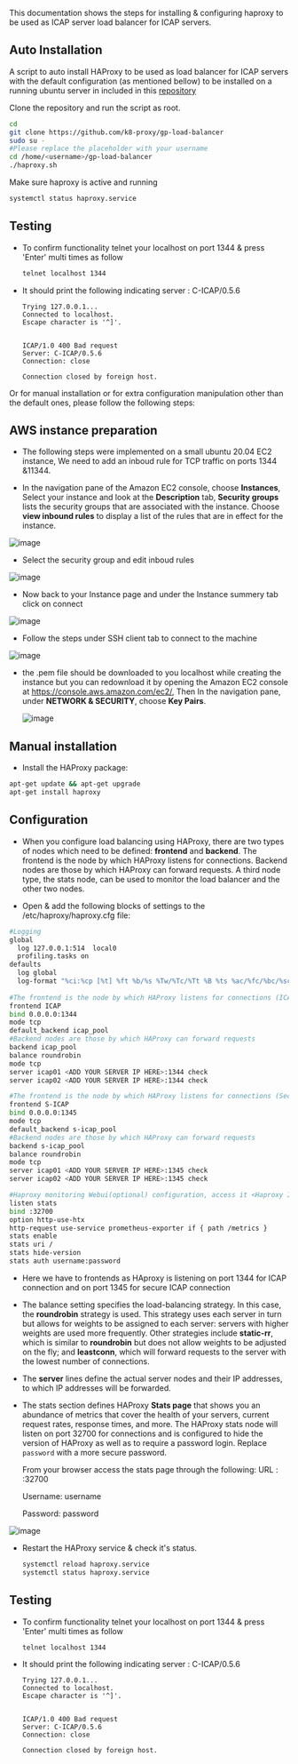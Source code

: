 This documentation shows the steps for installing & configuring haproxy to be used as ICAP server load balancer for ICAP servers. 

## Auto Installation

A script to auto install HAProxy to be used as load balancer for ICAP servers with the default configuration (as mentioned bellow) to be installed on a running ubuntu server in included in this [repository](https://github.com/k8-proxy/gp-load-balancer) 

Clone the repository and run the script as root.

```bash
cd
git clone https://github.com/k8-proxy/gp-load-balancer
sudo su -
#Please replace the placeholder with your username
cd /home/<username>/gp-load-balancer
./haproxy.sh
```

Make sure haproxy is active and running 

```bash
systemctl status haproxy.service
```

## Testing

* To confirm functionality telnet your localhost on port 1344 & press 'Enter' multi times as follow

  ```bash
  telnet localhost 1344
  ```

* It should print the following indicating server : C-ICAP/0.5.6

  ```
  Trying 127.0.0.1...
  Connected to localhost.
  Escape character is '^]'.
                  
  
  ICAP/1.0 400 Bad request
  Server: C-ICAP/0.5.6
  Connection: close
  
  Connection closed by foreign host.
  ```


Or for manual installation or for extra configuration manipulation other than the default ones, please follow the following steps:

## AWS instance preparation

* The following steps were implemented on a small ubuntu 20.04 EC2 instance, We need to add an inboud rule for TCP traffic on ports 1344 &11344. 

* In the navigation pane of the Amazon EC2 console, choose **Instances**, Select your instance and look at the **Description** tab, **Security groups** lists the security groups that are associated with the instance. Choose **view inbound rules** to display a list of the rules that are in effect for the instance.

![image](https://user-images.githubusercontent.com/58347752/98373169-86b97500-2047-11eb-9115-459ffa9a08a7.png)

* Select the security group and edit inboud rules

![image](https://user-images.githubusercontent.com/58347752/98373855-85d51300-2048-11eb-91ec-03baf8568d96.png)

* Now back to your Instance page and under the Instance summery tab click on connect

![image](https://user-images.githubusercontent.com/58347752/98374258-13186780-2049-11eb-97a7-0cacc64f06ca.png)

* Follow the steps under SSH client tab to connect to the machine

![image](https://user-images.githubusercontent.com/58347752/98374350-3216f980-2049-11eb-8062-cc65dd3841fc.png)

* the .pem file should be downloaded to you localhost while creating the instance but you can redownload it by opening the Amazon EC2 console at                                                      https://console.aws.amazon.com/ec2/, Then In the navigation pane, under **NETWORK & SECURITY**, choose **Key Pairs**.                                                                                        

  ![image](https://user-images.githubusercontent.com/58347752/98374826-eadd3880-2049-11eb-9ae2-cf560df9f32b.png)

## Manual installation

* Install the HAProxy package:

```bash
apt-get update && apt-get upgrade
apt-get install haproxy
```

## Configuration

* When you configure load balancing using HAProxy, there are two types of  nodes which need to be defined: **frontend** and **backend**. The frontend is  the node by which HAProxy listens for connections. Backend nodes are  those by which HAProxy can forward requests. A third node type, the  stats node, can be used to monitor the load balancer and the other two  nodes.

* Open & add the following blocks of settings to the /etc/haproxy/haproxy.cfg file:

```bash
#Logging
global
  log 127.0.0.1:514  local0 
  profiling.tasks on
defaults
  log global
  log-format "%ci:%cp [%t] %ft %b/%s %Tw/%Tc/%Tt %B %ts %ac/%fc/%bc/%sc/%rc %sq/%bq"
  
#The frontend is the node by which HAProxy listens for connections (ICAP).
frontend ICAP
bind 0.0.0.0:1344
mode tcp
default_backend icap_pool
#Backend nodes are those by which HAProxy can forward requests
backend icap_pool
balance roundrobin
mode tcp
server icap01 <ADD YOUR SERVER IP HERE>:1344 check
server icap02 <ADD YOUR SERVER IP HERE>:1344 check

#The frontend is the node by which HAProxy listens for connections (Secure-ICAP).
frontend S-ICAP
bind 0.0.0.0:1345
mode tcp
default_backend s-icap_pool
#Backend nodes are those by which HAProxy can forward requests
backend s-icap_pool
balance roundrobin
mode tcp
server icap01 <ADD YOUR SERVER IP HERE>:1345 check
server icap02 <ADD YOUR SERVER IP HERE>:1345 check

#Haproxy monitoring Webui(optional) configuration, access it <Haproxy IP>:32700
listen stats
bind :32700
option http-use-htx
http-request use-service prometheus-exporter if { path /metrics }
stats enable
stats uri /
stats hide-version
stats auth username:password
```

* Here we have to frontends as HAproxy is listening on port 1344 for ICAP connection and on port 1345 for secure ICAP connection

* The balance setting specifies the load-balancing strategy. In this case, the **roundrobin** strategy is used. This strategy uses each server in turn but allows for weights to be assigned to each server: servers with higher weights are  used more frequently. Other strategies include **static-rr**, which is similar to **roundrobin** but does not allow weights to be adjusted on the fly; and **leastconn**, which will forward requests to the server with the lowest number of connections.

* The **server** lines define the actual server nodes and their IP addresses, to which IP addresses will be forwarded.

* The stats section defines HAProxy **Stats page** that shows you an abundance of metrics that cover the health of your servers, current request rates, response times, and more.
  The HAProxy stats node will listen on port 32700 for connections and is  configured to hide the version of HAProxy as well as to require a  password login. Replace `password` with a more secure password.
  
  From your browser access the stats page through the following:
  URL : <Haproxy IP>:32700
  
  Username: username
  
  Password: password

![image](https://user-images.githubusercontent.com/58347752/101278958-7cfe6b00-37c7-11eb-923d-28788f224433.png)

* Restart the HAProxy service & check it's status.

  ```bash
  systemctl reload haproxy.service 
  systemctl status haproxy.service 
  ```

## Testing
* To confirm functionality telnet your localhost on port 1344 & press 'Enter' multi times as follow

  ```bash
  telnet localhost 1344
  ```

* It should print the following indicating server : C-ICAP/0.5.6

  ```
  Trying 127.0.0.1...
  Connected to localhost.
  Escape character is '^]'.
                  
  
  ICAP/1.0 400 Bad request
  Server: C-ICAP/0.5.6
  Connection: close
  
  Connection closed by foreign host.
  ```

  